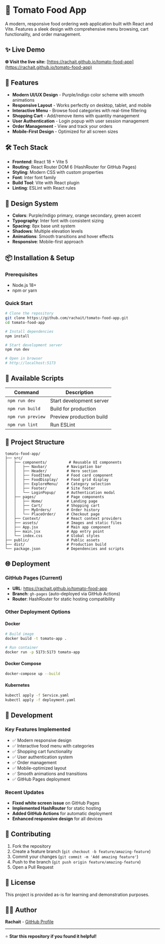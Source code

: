 # 🍅 Tomato Food App

A modern, responsive food ordering web application built with React and Vite. Features a sleek design with comprehensive menu browsing, cart functionality, and order management.

## ✨ Live Demo

**🌐 Visit the live site:** [https://rachait.github.io/tomato-food-app](https://rachait.github.io/tomato-food-app)

## 🚀 Features

- **Modern UI/UX Design** - Purple/indigo color scheme with smooth animations
- **Responsive Layout** - Works perfectly on desktop, tablet, and mobile
- **Interactive Menu** - Browse food categories with real-time filtering
- **Shopping Cart** - Add/remove items with quantity management
- **User Authentication** - Login popup with user session management
- **Order Management** - View and track your orders
- **Mobile-First Design** - Optimized for all screen sizes

## 🛠️ Tech Stack

- **Frontend**: React 18 + Vite 5
- **Routing**: React Router DOM 6 (HashRouter for GitHub Pages)
- **Styling**: Modern CSS with custom properties
- **Font**: Inter font family
- **Build Tool**: Vite with React plugin
- **Linting**: ESLint with React rules

## 🎨 Design System

- **Colors**: Purple/indigo primary, orange secondary, green accent
- **Typography**: Inter font with consistent sizing
- **Spacing**: 8px base unit system
- **Shadows**: Multiple elevation levels
- **Animations**: Smooth transitions and hover effects
- **Responsive**: Mobile-first approach

## 📦 Installation & Setup

### Prerequisites
- Node.js 18+ 
- npm or yarn

### Quick Start
```bash
# Clone the repository
git clone https://github.com/rachait/tomato-food-app.git
cd tomato-food-app

# Install dependencies
npm install

# Start development server
npm run dev

# Open in browser
# http://localhost:5173
```

## 📜 Available Scripts

| Command | Description |
|---------|-------------|
| `npm run dev` | Start development server |
| `npm run build` | Build for production |
| `npm run preview` | Preview production build |
| `npm run lint` | Run ESLint |

## 📁 Project Structure

```
tomato-food-app/
├── src/
│   ├── components/          # Reusable UI components
│   │   ├── Navbar/         # Navigation bar
│   │   ├── Header/         # Hero section
│   │   ├── FoodItem/       # Food card component
│   │   ├── FoodDisplay/    # Food grid display
│   │   ├── ExploreMenu/    # Category selection
│   │   ├── Footer/         # Site footer
│   │   └── LoginPopup/     # Authentication modal
│   ├── pages/              # Page components
│   │   ├── Home/           # Landing page
│   │   ├── Cart/           # Shopping cart
│   │   ├── MyOrders/       # Order history
│   │   └── PlaceOrder/     # Checkout page
│   ├── Context/            # React context providers
│   ├── assets/             # Images and static files
│   ├── App.jsx             # Main app component
│   ├── main.jsx            # App entry point
│   └── index.css           # Global styles
├── public/                 # Public assets
├── dist/                   # Production build
└── package.json            # Dependencies and scripts
```

## 🌐 Deployment

### GitHub Pages (Current)
- **URL**: https://rachait.github.io/tomato-food-app
- **Branch**: `gh-pages` (auto-deployed via GitHub Actions)
- **Router**: HashRouter for static hosting compatibility

### Other Deployment Options

#### Docker
```bash
# Build image
docker build -t tomato-app .

# Run container
docker run -p 5173:5173 tomato-app
```

#### Docker Compose
```bash
docker-compose up --build
```

#### Kubernetes
```bash
kubectl apply -f Service.yaml
kubectl apply -f deployment.yaml
```

## 🔧 Development

### Key Features Implemented
- ✅ Modern responsive design
- ✅ Interactive food menu with categories
- ✅ Shopping cart functionality
- ✅ User authentication system
- ✅ Order management
- ✅ Mobile-optimized layout
- ✅ Smooth animations and transitions
- ✅ GitHub Pages deployment

### Recent Updates
- **Fixed white screen issue** on GitHub Pages
- **Implemented HashRouter** for static hosting
- **Added GitHub Actions** for automatic deployment
- **Enhanced responsive design** for all devices

## 🤝 Contributing

1. Fork the repository
2. Create a feature branch (`git checkout -b feature/amazing-feature`)
3. Commit your changes (`git commit -m 'Add amazing feature'`)
4. Push to the branch (`git push origin feature/amazing-feature`)
5. Open a Pull Request

## 📄 License

This project is provided as-is for learning and demonstration purposes.

## 👨‍💻 Author

**Rachait** - [GitHub Profile](https://github.com/rachait)

---

⭐ **Star this repository if you found it helpful!**